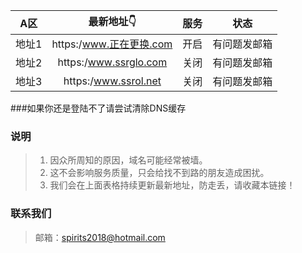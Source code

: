 | A区 | 最新地址👇 | 服务 | 状态 |
| :----: | :----: | :----: | :----: |
| 地址1 | https:/www.正在更换.com| 开启| 有问题发邮箱 | 
| 地址2 | https:/www.ssrglo.com| 关闭| 有问题发邮箱 | 
| 地址3 | https:/www.ssrol.net| 关闭| 有问题发邮箱 | 

###如果你还是登陆不了请尝试清除DNS缓存

### 说明

> 1. 因众所周知的原因，域名可能经常被墙。
> 2. 这不会影响服务质量，只会给找不到路的朋友造成困扰。
> 3. 我们会在上面表格持续更新最新地址，防走丢，请收藏本链接！

### 联系我们

> 邮箱：spirits2018@hotmail.com
